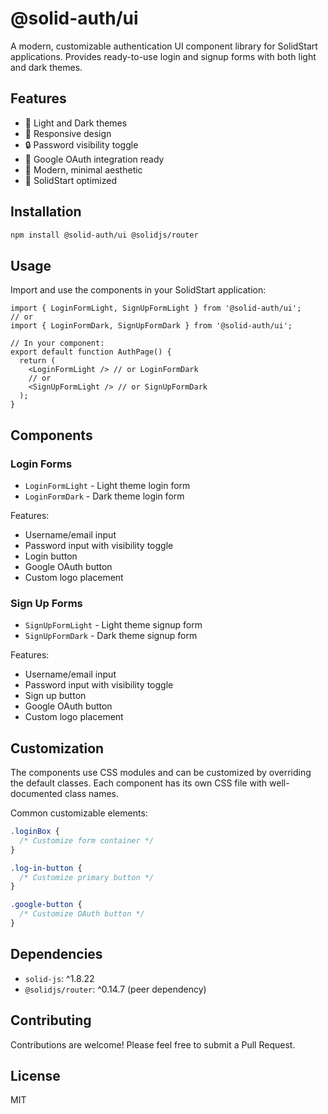 # @solid-auth/ui

A modern, customizable authentication UI component library for SolidStart applications. Provides ready-to-use login and signup forms with both light and dark themes.

## Features

- 🎨 Light and Dark themes
- 📱 Responsive design
- 🔒 Password visibility toggle
- 🚀 Google OAuth integration ready
- 💅 Modern, minimal aesthetic
- 🎯 SolidStart optimized

## Installation

```bash
npm install @solid-auth/ui @solidjs/router
```

## Usage

Import and use the components in your SolidStart application:

```tsx
import { LoginFormLight, SignUpFormLight } from '@solid-auth/ui';
// or
import { LoginFormDark, SignUpFormDark } from '@solid-auth/ui';

// In your component:
export default function AuthPage() {
  return (
    <LoginFormLight /> // or LoginFormDark
    // or
    <SignUpFormLight /> // or SignUpFormDark
  );
}
```

## Components

### Login Forms

- `LoginFormLight` - Light theme login form
- `LoginFormDark` - Dark theme login form

Features:

- Username/email input
- Password input with visibility toggle
- Login button
- Google OAuth button
- Custom logo placement

### Sign Up Forms

- `SignUpFormLight` - Light theme signup form
- `SignUpFormDark` - Dark theme signup form

Features:

- Username/email input
- Password input with visibility toggle
- Sign up button
- Google OAuth button
- Custom logo placement

## Customization

The components use CSS modules and can be customized by overriding the default classes. Each component has its own CSS file with well-documented class names.

Common customizable elements:

```css
.loginBox {
  /* Customize form container */
}

.log-in-button {
  /* Customize primary button */
}

.google-button {
  /* Customize OAuth button */
}
```

## Dependencies

- `solid-js`: ^1.8.22
- `@solidjs/router`: ^0.14.7 (peer dependency)

## Contributing

Contributions are welcome! Please feel free to submit a Pull Request.

## License

MIT
